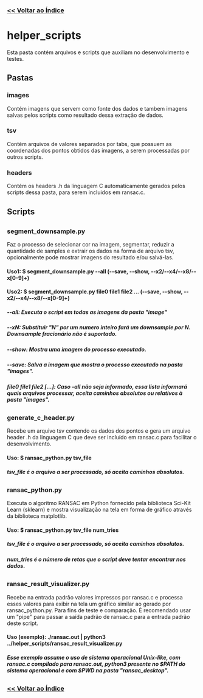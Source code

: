 ### [<< Voltar ao Índice](https://github.com/gsimoes00/engg57-ransac)
##

# helper_scripts
Esta pasta contém arquivos e scripts que auxiliam no desenvolvimento e testes.

## Pastas

### images
Contém imagens que servem como fonte dos dados e tambem imagens salvas pelos scripts como resultado dessa extração de dados.
### tsv
Contém arquivos de valores separados por tabs, que possuem as coordenadas dos pontos obtidos das imagens, a serem processadas por outros scripts.
### headers
Contém os headers .h da linguagem C automaticamente gerados pelos scripts dessa pasta, para serem incluidos em ransac.c.

## Scripts

##

### segment_downsample.py
Faz o processo de selecionar cor na imagem, segmentar, reduzir a quantidade de samples e extrair os dados na forma de arquivo tsv, opcionalmente pode mostrar imagens do resultado e/ou salvá-las.
#### Uso1: $ segment_downsample.py --all (--save, --show, --x2/--x4/--x8/--x[0-9]+)
#### Uso2: $ segment_downsample.py file0 file1 file2 ... (--save, --show, --x2/--x4/--x8/--x[0-9]+)
##### --all: Executa o script em todas as imagens da pasta "image"
##### --xN: Substituir "N" por um numero inteiro fará um downsample por N. Downsample fracionário não é suportado.
##### --show: Mostra uma imagem do processo executado.
##### --save: Salva a imagem que mostra o processo executado na pasta "images".
##### file0 file1 file2 [...]: Caso -all não seja informado, essa lista informará quais arquivos processar,  aceita caminhos absolutos ou relativos à pasta "images".

##

### generate_c_header.py
Recebe um arquivo tsv contendo os dados dos pontos e gera um arquivo header .h da linguagem C que deve ser incluído em ransac.c para facilitar o desenvolvimento.
#### Uso: $ ransac_python.py tsv_file
##### tsv_file é o arquivo a ser processado, só aceita caminhos absolutos.

##

### ransac_python.py
Executa o algoritmo RANSAC em Python fornecido pela biblioteca Sci-Kit Learn (sklearn) e mostra visualização na tela em forma de gráfico através da biblioteca matplotlib.
#### Uso: $ ransac_python.py tsv_file num_tries
##### tsv_file é o arquivo a ser processado, só aceita caminhos absolutos. 
##### num_tries é o número de retas que o script deve tentar encontrar nos dados.

##

### ransac_result_visualizer.py
Recebe na entrada padrão valores impressos por ransac.c e processa esses valores para exibir na tela um gráfico similar ao gerado por ransac_python.py. Para fins de teste e comparação. É recomendado usar um "pipe" para passar a saída padrão de ransac.c para a entrada padrão deste script.
#### Uso (exemplo): ./ransac.out | python3 ../helper_scripts/ransac_result_visualizer.py
##### Esse exemplo assume o uso de sistema operacional Unix-like, com ransac.c compilado para ransac.out, python3 presente no $PATH do sistema operacional e com $PWD na pasta "ransac_desktop".

##

### [<< Voltar ao Índice](https://github.com/gsimoes00/engg57-ransac)
##
